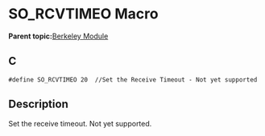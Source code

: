 # SO\_RCVTIMEO Macro

**Parent topic:**[Berkeley Module](GUID-5F35C98C-EC8E-40FF-9B62-3B31D508F820.md)

## C

```
#define SO_RCVTIMEO 20  //Set the Receive Timeout - Not yet supported
```

## Description

Set the receive timeout. Not yet supported.

